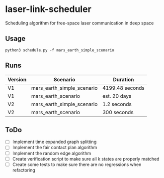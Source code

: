 # laser-link-scheduler
Scheduling algorithm for free-space laser communication in deep space

## Usage
```
python3 schedule.py -f mars_earth_simple_scenario
```

## Runs
| Version | Scenario                   | Duration        |
|---------|----------------------------|-----------------|
| V1      | mars_earth_simple_scenario | 4199.48 seconds |
| V1      | mars_earth_scenario        | est. 20 days    |
| V2      | mars_earth_simple_scenario | 1.2 seconds     |
| V2      | mars_earth_scenario        | 300 seconds     |

## ToDo
- [ ] Implement time expanded graph splitting
- [ ] Implement the fair contact plan algorithm
- [ ] Implement the random edge algorithm
- [ ] Create verification script to make sure all k states are properly matched
- [ ] Create some tests to make sure there are no regressions when refactoring
